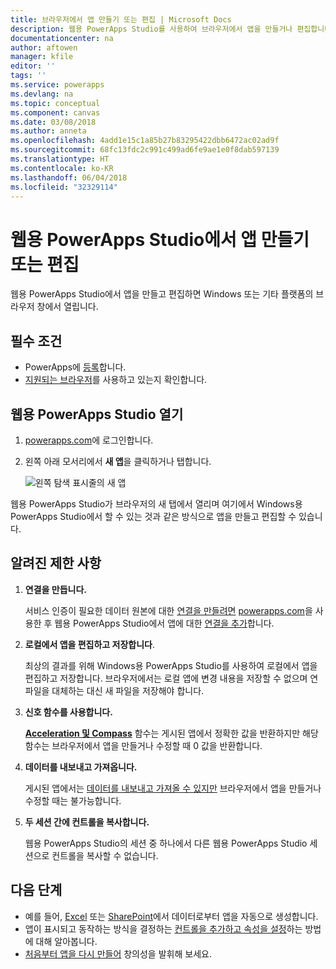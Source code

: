 ```yaml
---
title: 브라우저에서 앱 만들기 또는 편집 | Microsoft Docs
description: 웹용 PowerApps Studio를 사용하여 브라우저에서 앱을 만들거나 편집합니다.
documentationcenter: na
author: aftowen
manager: kfile
editor: ''
tags: ''
ms.service: powerapps
ms.devlang: na
ms.topic: conceptual
ms.component: canvas
ms.date: 03/08/2018
ms.author: anneta
ms.openlocfilehash: 4add1e15c1a85b27b83295422dbb6472ac02ad9f
ms.sourcegitcommit: 68fc13fdc2c991c499ad6fe9ae1e0f8dab597139
ms.translationtype: HT
ms.contentlocale: ko-KR
ms.lasthandoff: 06/04/2018
ms.locfileid: "32329114"
---
```

# <a name="create-or-edit-apps-in-powerapps-studio-for-web"></a>웹용 PowerApps Studio에서 앱 만들기 또는 편집
웹용 PowerApps Studio에서 앱을 만들고 편집하면 Windows 또는 기타 플랫폼의 브라우저 창에서 열립니다.

## <a name="prerequisites"></a>필수 조건
* PowerApps에 [등록](../signup-for-powerapps.md)합니다.
* [지원되는 브라우저](limits-and-config.md#supported-browsers-for-powerapps-studio)를 사용하고 있는지 확인합니다.

## <a name="open-powerapps-studio-for-web"></a>웹용 PowerApps Studio 열기
1. [powerapps.com](http://go.microsoft.com/fwlink/p/?LinkId=708209)에 로그인합니다.
2. 왼쪽 아래 모서리에서 **새 앱**을 클릭하거나 탭합니다.

    ![왼쪽 탐색 표시줄의 새 앱](./media/create-app-browser/left-nav.png)

웹용 PowerApps Studio가 브라우저의 새 탭에서 열리며 여기에서 Windows용 PowerApps Studio에서 할 수 있는 것과 같은 방식으로 앱을 만들고 편집할 수 있습니다.

## <a name="known-limitations"></a>알려진 제한 사항
1. **연결을 만듭니다.**

    서비스 인증이 필요한 데이터 원본에 대한 [연결을 만들려면](add-manage-connections.md) [powerapps.com](https://web.powerapps.com)을 사용한 후 웹용 PowerApps Studio에서 앱에 대한 [연결을 추가](add-data-connection.md)합니다.
2. **로컬에서 앱을 편집하고 저장합니다**.

    최상의 결과를 위해 Windows용 PowerApps Studio를 사용하여 로컬에서 앱을 편집하고 저장합니다. 브라우저에서는 로컬 앱에 변경 내용을 저장할 수 없으며 연 파일을 대체하는 대신 새 파일을 저장해야 합니다.
3. **신호 함수를 사용합니다.**

    **[Acceleration 및 Compass](functions/signals.md)** 함수는 게시된 앱에서 정확한 값을 반환하지만 해당 함수는 브라우저에서 앱을 만들거나 수정할 때 0 값을 반환합니다.
4. **데이터를 내보내고 가져옵니다.**

    게시된 앱에서는 [데이터를 내보내고 가져올 수 있지만](controls/control-export-import.md) 브라우저에서 앱을 만들거나 수정할 때는 불가능합니다.
5. **두 세션 간에 컨트롤을 복사합니다.**

    웹용 PowerApps Studio의 세션 중 하나에서 다른 웹용 PowerApps Studio 세션으로 컨트롤을 복사할 수 없습니다.

## <a name="next-steps"></a>다음 단계
* 예를 들어, [Excel](get-started-create-from-data.md) 또는 [SharePoint](app-from-sharepoint.md)에서 데이터로부터 앱을 자동으로 생성합니다.
* 앱이 표시되고 동작하는 방식을 결정하는 [컨트롤을 추가하고 속성을 설정](add-configure-controls.md)하는 방법에 대해 알아봅니다.
* [처음부터 앱을 다시 만들어](get-started-create-from-blank.md) 창의성을 발휘해 보세요.
